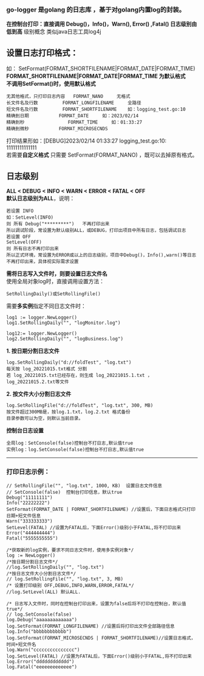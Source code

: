 ### go-logger 是golang 的日志库 ，基于对golang内置log的封装。
**在控制台打印：直接调用 Debug()，Info()，Warn(), Error() ,Fatal() 日志级别由低到高**
级别概念 类似java日志工具log4j

## **设置日志打印格式：**
如： SetFormat(FORMAT_SHORTFILENAME|FORMAT_DATE|FORMAT_TIME)<br>
**FORMAT_SHORTFILENAME|FORMAT_DATE|FORMAT_TIME 为默认格式<br>
不调用SetFormat()时，使用默认格式**

	无其他格式，只打印日志内容	FORMAT_NANO		无格式
	长文件名及行数			FORMAT_LONGFILENAME		全路径
	短文件名及行数			FORMAT_SHORTFILENAME	如：logging_test.go:10
	精确到日期			FORMAT_DATE		如：2023/02/14
	精确到秒				FORMAT_TIME		如：01:33:27
	精确到微秒			FORMAT_MICROSECNDS
	
打印结果形如：[DEBUG]2023/02/14 01:33:27 logging_test.go:10: 11111111111111 <br>
若需要**自定义格式** 只需要 SetFormat(FORMAT_NANO) ，既可以去掉原有格式。<br>

## **日志级别**
**ALL < DEBUG < INFO < WARN < ERROR < FATAL < OFF** <br>
**默认日志级别为ALL**，说明： <br>

	若设置 INFO
	如：SetLevel(INFO)
	则 所有 Debug("*********")   不再打印出来
	所以调试阶段，常设置为默认级别ALL，或DEBUG，打印出项目中所有日志，包括调试日志
	若设置 OFF
	SetLevel(OFF)
	则 所有日志不再打印出来
	所以正式环境，常设置为ERROR或以上的日志级别，项目中Debug()，Info(),warn()等日志不再打印出来，具体视实际需求设置
	


**需将日志写入文件时，则要设置日志文件名**<br>
    使用全局对象log时，直接调用设置方法：

	SetRollingDaily()或SetRollingFile()
需要**多实例**指定不同日志文件时：<br>

	log1 := logger.NewLogger()
	log1.SetRollingDaily("", "logMonitor.log")
	 
	log12:= logger.NewLogger()
	log2.SetRollingDaily("", "logBusiness.log")
    

**1. 按日期分割日志文件**

	log.SetRollingDaily("d://foldTest", "log.txt")
	每天按 log_20221015.txt格式 分割
	若 log_20221015.txt已经存在，则生成 log_20221015.1.txt ，log_20221015.2.txt等文件

**2. 按文件大小分割日志文件**

	log.SetRollingFile("d://foldTest", "log.txt", 300, MB)
	按文件超过300MB是，按log.1.txt，log.2.txt 格式备份
	目录参数可以为空，则默认当前目录。

**控制台日志设置**

	全局log：SetConsole(false)控制台不打日志,默认值true
	实例log：log.SetConsole(false)控制台不打日志,默认值true

***

### 打印日志示例：

	// SetRollingFile("", "log.txt", 1000, KB)  设置日志文件信息
	// SetConsole(false)  控制台打印信息，默认true
	Debug("11111111")
	Info("22222222")
	SetFormat(FORMAT_DATE | FORMAT_SHORTFILENAME) //设置后，下面日志格式只打印日期+短文件信息
	Warn("333333333")
	SetLevel(FATAL) //设置为FATAL后，下面Error()级别小于FATAL,将不打印出来
	Error("444444444")
	Fatal("5555555555")
	
	/*获取新的log实例，要求不同日志文件时，使用多实例对象*/
	log := NewLogger()
	/*按日期分割日志文件*/
	//log.SetRollingDaily("", "log.txt")	
	/*按日志文件大小分割日志文件*/
	// log.SetRollingFile("", "log.txt", 3, MB)
	/* 设置打印级别 OFF,DEBUG,INFO,WARN,ERROR,FATAL*/
	//log.SetLevel(ALL) 默认ALL.

	/* 日志写入文件时，同时在控制台打印出来，设置为false后将不打印在控制台，默认值true*/
	// log.SetConsole(false)
	log.Debug("aaaaaaaaaaaaa")
	log.SetFormat(FORMAT_LONGFILENAME) //设置后将打印出文件全部路径信息
	log.Info("bbbbbbbbbbbb")
	log.SetFormat(FORMAT_MICROSECNDS | FORMAT_SHORTFILENAME)//设置日志格式，时间+短文件名
	log.Warn("ccccccccccccccc")
	log.SetLevel(FATAL) //设置为FATAL后，下面Error()级别小于FATAL,将不打印出来
	log.Error("dddddddddddd")
	log.Fatal("eeeeeeeeeeeee")

